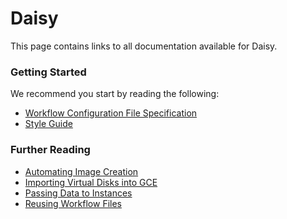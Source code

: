 # Daisy

This page contains links to all documentation available for Daisy.

### Getting Started

We recommend you start by reading the following:

- [Workflow Configuration File Specification](daisy-workflow-config-spec.md)
- [Style Guide](daisy-styleguide.md)

### Further Reading

- [Automating Image Creation](daisy-automating-image-creation.md)
- [Importing Virtual Disks into GCE](daisy-import-userguide.md)
- [Passing Data to Instances](daisy-passing-data.md)
- [Reusing Workflow Files](daisy-reusing-workflows.md)

